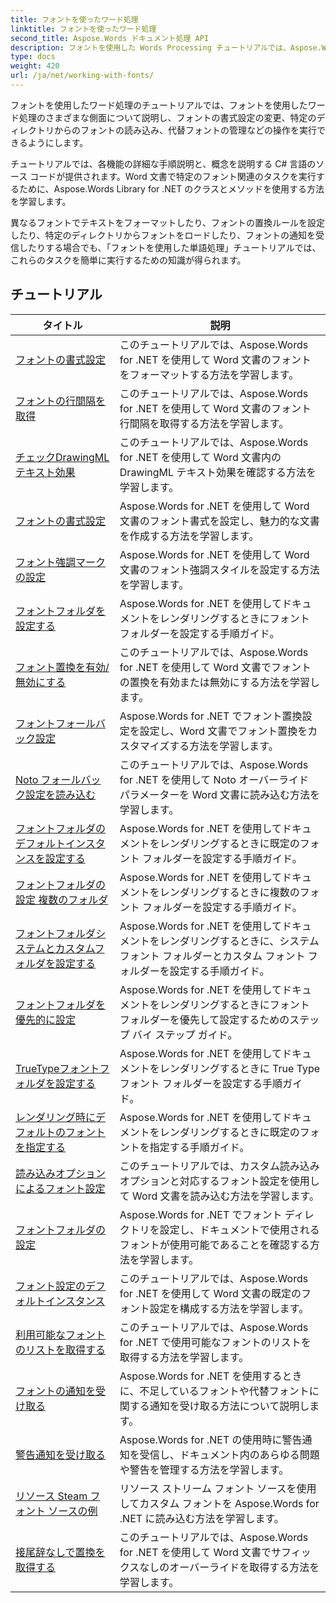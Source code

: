 ```yaml
---
title: フォントを使ったワード処理
linktitle: フォントを使ったワード処理
second_title: Aspose.Words ドキュメント処理 API
description: フォントを使用した Words Processing チュートリアルでは、Aspose.Words for .NET を使用して Word でフォントを操作する方法を説明します。書式設定、置換、通知など。
type: docs
weight: 420
url: /ja/net/working-with-fonts/
---
```


フォントを使用したワード処理のチュートリアルでは、フォントを使用したワード処理のさまざまな側面について説明し、フォントの書式設定の変更、特定のディレクトリからのフォントの読み込み、代替フォントの管理などの操作を実行できるようにします。

チュートリアルでは、各機能の詳細な手順説明と、概念を説明する C# 言語のソース コードが提供されます。Word 文書で特定のフォント関連のタスクを実行するために、Aspose.Words Library for .NET のクラスとメソッドを使用する方法を学習します。

異なるフォントでテキストをフォーマットしたり、フォントの置換ルールを設定したり、特定のディレクトリからフォントをロードしたり、フォントの通知を受信したりする場合でも、「フォントを使用した単語処理」チュートリアルでは、これらのタスクを簡単に実行するための知識が得られます。

 ## チュートリアル
| タイトル | 説明 |
| --- | --- |
| [フォントの書式設定](./font-formatting/) | このチュートリアルでは、Aspose.Words for .NET を使用して Word 文書のフォントをフォーマットする方法を学習します。 |
| [フォントの行間隔を取得](./get-font-line-spacing/) | このチュートリアルでは、Aspose.Words for .NET を使用して Word 文書のフォント行間隔を取得する方法を学習します。 |
| [チェックDrawingMLテキスト効果](./check-drawingml-text-effect/) | このチュートリアルでは、Aspose.Words for .NET を使用して Word 文書内の DrawingML テキスト効果を確認する方法を学習します。 |
| [フォントの書式設定](./set-font-formatting/) | Aspose.Words for .NET を使用して Word 文書のフォント書式を設定し、魅力的な文書を作成する方法を学習します。 |
| [フォント強調マークの設定](./set-font-emphasis-mark/) | Aspose.Words for .NET を使用して Word 文書のフォント強調スタイルを設定する方法を学習します。 |
| [フォントフォルダを設定する](./set-fonts-folders/) | Aspose.Words for .NET を使用してドキュメントをレンダリングするときにフォント フォルダーを設定する手順ガイド。 |
| [フォント置換を有効/無効にする](./enable-disable-font-substitution/) | このチュートリアルでは、Aspose.Words for .NET を使用して Word 文書でフォントの置換を有効または無効にする方法を学習します。 |
| [フォントフォールバック設定](./set-font-fallback-settings/) | Aspose.Words for .NET でフォント置換設定を設定し、Word 文書でフォント置換をカスタマイズする方法を学習します。 |
| [Noto フォールバック設定を読み込む](./load-noto-fallback-settings/) | このチュートリアルでは、Aspose.Words for .NET を使用して Noto オーバーライド パラメーターを Word 文書に読み込む方法を学習します。 |
| [フォントフォルダのデフォルトインスタンスを設定する](./set-fonts-folders-default-instance/) | Aspose.Words for .NET を使用してドキュメントをレンダリングするときに既定のフォント フォルダーを設定する手順ガイド。 |
| [フォントフォルダの設定 複数のフォルダ](./set-fonts-folders-multiple-folders/) | Aspose.Words for .NET を使用してドキュメントをレンダリングするときに複数のフォント フォルダーを設定する手順ガイド。 |
| [フォントフォルダシステムとカスタムフォルダを設定する](./set-fonts-folders-system-and-custom-folder/) | Aspose.Words for .NET を使用してドキュメントをレンダリングするときに、システム フォント フォルダーとカスタム フォント フォルダーを設定する手順ガイド。 |
| [フォントフォルダを優先的に設定](./set-fonts-folders-with-priority/) | Aspose.Words for .NET を使用してドキュメントをレンダリングするときにフォント フォルダーを優先して設定するためのステップ バイ ステップ ガイド。 |
| [TrueTypeフォントフォルダを設定する](./set-true-type-fonts-folder/) | Aspose.Words for .NET を使用してドキュメントをレンダリングするときに True Type フォント フォルダーを設定する手順ガイド。 |
| [レンダリング時にデフォルトのフォントを指定する](./specify-default-font-when-rendering/) | Aspose.Words for .NET を使用してドキュメントをレンダリングするときに既定のフォントを指定する手順ガイド。 |
| [読み込みオプションによるフォント設定](./font-settings-with-load-options/) | このチュートリアルでは、カスタム読み込みオプションと対応するフォント設定を使用して Word 文書を読み込む方法を学習します。|
| [フォントフォルダの設定](./set-fonts-folder/) | Aspose.Words for .NET でフォント ディレクトリを設定し、ドキュメントで使用されるフォントが使用可能であることを確認する方法を学習します。 |
| [フォント設定のデフォルトインスタンス](./font-settings-default-instance/) | このチュートリアルでは、Aspose.Words for .NET を使用して Word 文書の既定のフォント設定を構成する方法を学習します。 |
| [利用可能なフォントのリストを取得する](./get-list-of-available-fonts/) | このチュートリアルでは、Aspose.Words for .NET で使用可能なフォントのリストを取得する方法を学習します。 |
| [フォントの通知を受け取る](./receive-notifications-of-fonts/) | Aspose.Words for .NET を使用するときに、不足しているフォントや代替フォントに関する通知を受け取る方法について説明します。 |
| [警告通知を受け取る](./receive-warning-notification/) | Aspose.Words for .NET の使用時に警告通知を受信し、ドキュメント内のあらゆる問題や警告を管理する方法を学習します。 |
| [リソース Steam フォント ソースの例](./resource-steam-font-source-example/) | リソース ストリーム フォント ソースを使用してカスタム フォントを Aspose.Words for .NET に読み込む方法を学習します。 |
| [接尾辞なしで置換を取得する](./get-substitution-without-suffixes/) | このチュートリアルでは、Aspose.Words for .NET を使用して Word 文書でサフィックスなしのオーバーライドを取得する方法を学習します。 |